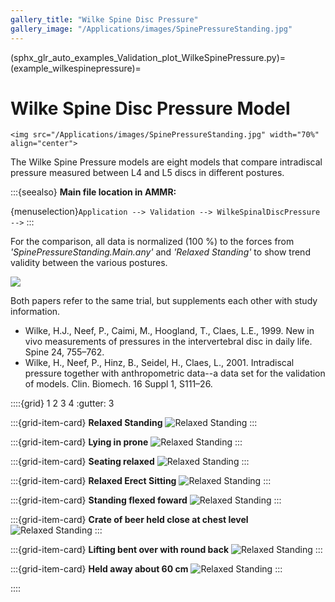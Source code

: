 ```yaml
---
gallery_title: "Wilke Spine Disc Pressure"
gallery_image: "/Applications/images/SpinePressureStanding.jpg"
---
```


(sphx_glr_auto_examples_Validation_plot_WilkeSpinePressure.py)=
(example_wilkespinepressure)=
# Wilke Spine Disc Pressure Model

````{sidebar} **Example**
<img src="/Applications/images/SpinePressureStanding.jpg" width="70%" align="center">
````

The Wilke Spine Pressure models are eight models that compare intradiscal pressure measured between L4 and L5 discs in different postures.

:::{seealso}
**Main file location in AMMR:**

{menuselection}`Application --> Validation --> WilkeSpinalDiscPressure -->`
:::


For the comparison, all data is normalized (100 %) to the forces from *'SpinePressureStanding.Main.any'*  and *'Relaxed Standing'* to show trend validity between the various postures.

<img src="/Applications/Validation/wilke.svg" align="center">


Both papers refer to the same trial, but supplements each other with study information.

- Wilke, H.J., Neef, P., Caimi, M., Hoogland, T., Claes, L.E., 1999. New in vivo measurements of pressures in the intervertebral disc in daily life. Spine 24, 755–762.
- Wilke, H., Neef, P., Hinz, B., Seidel, H., Claes, L., 2001. Intradiscal pressure together with anthropometric data--a data set for the validation of models. Clin. Biomech. 16 Suppl 1, S111–26.

::::{grid} 1 2 3 4
:gutter: 3

:::{grid-item-card} **Relaxed Standing**
![Relaxed Standing](/Applications/images/SpinePressureStanding.jpg)
:::


:::{grid-item-card} **Lying in prone**
![Relaxed Standing](/Applications/images/SpinePressureLyingOnBack.jpg)
:::

:::{grid-item-card} **Seating relaxed**
![Relaxed Standing](/Applications/images/SpinePressureSeatingRelaxed.jpg)
:::

:::{grid-item-card} **Relaxed Erect Sitting**
![Relaxed Standing](/Applications/images/SpinePressureSeatingStraitNoSupport.jpg)
:::

:::{grid-item-card} **Standing flexed foward**
![Relaxed Standing](/Applications/images/SpinePressureStandingFlexed.jpg)
:::


:::{grid-item-card} **Crate of beer held close at chest level**
![Relaxed Standing](/Applications/images/SpinePressureStandingLiftClose.jpg)
:::

:::{grid-item-card} **Lifting bent over with round back**
![Relaxed Standing](/Applications/images/SpinePressureStandingLiftFlexed.jpg)
:::

:::{grid-item-card} **Held away about 60 cm**
![Relaxed Standing](/Applications/images/SpinePressureStandingLiftStretchedArms.jpg)
:::

::::



